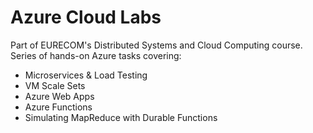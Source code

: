 # Azure Cloud Labs

Part of EURECOM's Distributed Systems and Cloud Computing course.
Series of hands-on Azure tasks covering:

-   Microservices & Load Testing
-   VM Scale Sets
-   Azure Web Apps
-   Azure Functions
-   Simulating MapReduce with Durable Functions
